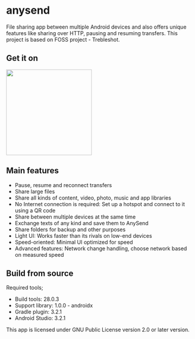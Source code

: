 # anysend
File sharing app between multiple Android devices and also offers unique features like sharing over HTTP, pausing and resuming transfers. This project is based on FOSS project - Trebleshot.

## Get it on
[<img src="assets/google-play-badge.png" width="230">](https://play.google.com/store/apps/details?id=com.onetwodevs.anysend)

## Main features
* Pause, resume and reconnect transfers
* Share large files
* Share all kinds of content, video, photo, music and app libraries
* No Internet connection is required: Set up a hotspot and connect to it using a QR code
* Share between multiple devices at the same time
* Exchange texts of any kind and save them to AnySend
* Share folders for backup and other purposes
* Light UI: Works faster than its rivals on low-end devices
* Speed-oriented: Minimal UI optimized for speed
* Advanced features: Network change handling, choose network based on measured speed

## Build from source
Required tools;
* Build tools: 28.0.3
* Support library: 1.0.0 - androidx
* Gradle plugin: 3.2.1
* Android Studio: 3.2.1

This app is licensed under GNU Public License version 2.0 or later version.
